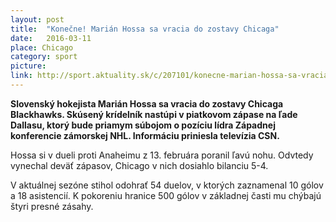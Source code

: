 ```yaml
---
layout: post
title:  "Konečne! Marián Hossa sa vracia do zostavy Chicaga"
date:   2016-03-11
place: Chicago
category: sport
picture: 
link: http://sport.aktuality.sk/c/207101/konecne-marian-hossa-sa-vracia-do-zostavy-chicaga/
---
```

**Slovenský hokejista Marián Hossa sa vracia do zostavy Chicaga Blackhawks. Skúsený krídelník nastúpi v piatkovom zápase na ľade Dallasu, ktorý bude priamym súbojom o pozíciu lídra Západnej konferencie zámorskej NHL. Informáciu priniesla televízia CSN.**

Hossa si v dueli proti Anaheimu z 13. februára poranil ľavú nohu. Odvtedy vynechal deväť zápasov, Chicago v nich dosiahlo bilanciu 5-4.

V aktuálnej sezóne stihol odohrať 54 duelov, v ktorých zaznamenal 10 gólov a 18 asistencií. K pokoreniu hranice 500 gólov v základnej časti mu chýbajú štyri presné zásahy.
